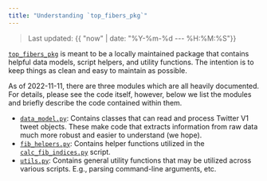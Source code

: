 ```yaml
---
title: "Understanding `top_fibers_pkg`"
---
```

> Last updated: {{ "now" | date: "%Y-%m-%d --- %H:%M:%S"}}

[`top_fibers_pkg`](https://github.com/mr-devs/top-fibers/tree/main/package) is meant to be a locally maintained package that contains helpful data models, script helpers, and utility functions.
The intention is to keep things as clean and easy to maintain as possible.

As of 2022-11-11, there are three modules which are all heavily documented. 
For details, please see the code itself, however, below we list the modules and briefly describe the code contained within them.

- [`data_model.py`](https://github.com/mr-devs/top-fibers/blob/main/package/top_fibers_pkg/data_model.py): Contains classes that can read and process Twitter V1 tweet objects. These make code that extracts information from raw data much more robust and easier to understand (we hope).
- [`fib_helpers.py`](https://github.com/mr-devs/top-fibers/blob/main/package/top_fibers_pkg/fib_helpers.py): Contains helper functions utilized in the [`calc_fib_indices.py`](https://github.com/mr-devs/top-fibers/blob/main/scripts/calc_fib_indices.py) script.
- [`utils.py`](https://github.com/mr-devs/top-fibers/blob/main/package/top_fibers_pkg/utils.py): Contains general utility functions that may be utilized across various scripts. E.g., parsing command-line arguments, etc.